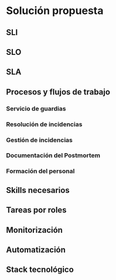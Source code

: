 # Solución propuesta

## SLI

## SLO

## SLA

## Procesos y flujos de trabajo

### Servicio de guardias

### Resolución de incidencias

### Gestión de incidencias

### Documentación del Postmortem

### Formación del personal

## Skills necesarios

## Tareas por roles

## Monitorización

## Automatización

## Stack tecnológico
